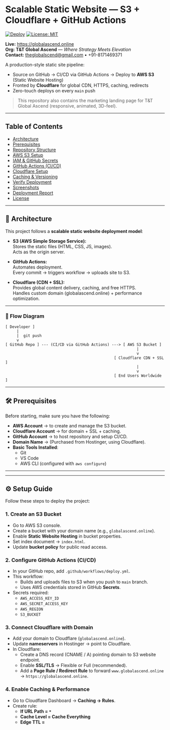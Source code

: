 # Scalable Static Website — S3 + Cloudflare + GitHub Actions

[![Deploy](https://github.com/tezan8171/static-website-s3/actions/workflows/deploy.yml/badge.svg?branch=main)](https://github.com/tezan8171/static-website-s3/actions/workflows/deploy.yml)
[![License: MIT](https://img.shields.io/badge/License-MIT-green.svg)](#license)

**Live:** https://globalascend.online  
**Org:** **T&T Global Ascend** — _Where Strategy Meets Elevation_  
**Contact:** theglobalscend@gmail.com • +91-8171469371

A production-style static site pipeline:

- Source on GitHub → CI/CD via GitHub Actions → Deploy to **AWS S3** (Static Website Hosting)
- Fronted by **Cloudflare** for global CDN, HTTPS, caching, redirects
- Zero-touch deploys on every `main` push

> This repository also contains the marketing landing page for T&T Global Ascend (responsive, animated, 3D-feel).

---

## Table of Contents

- [Architecture](#architecture)
- [Prerequisites](#prerequisites)
- [Repository Structure](#repository-structure)
- [AWS S3 Setup](#aws-s3-setup)
- [IAM & GitHub Secrets](#iam--github-secrets)
- [GitHub Actions (CI/CD)](#github-actions-cicd)
- [Cloudflare Setup](#cloudflare-setup)
- [Caching & Versioning](#caching--versioning)
- [Verify Deployment](#verify-deployment)
- [Screenshots](#screenshots)
- [Deployment Report](#deployment-report)
- [License](#license)

---

## 📐 Architecture

This project follows a **scalable static website deployment model**:

- **S3 (AWS Simple Storage Service):**  
  Stores the static files (HTML, CSS, JS, images).  
  Acts as the origin server.

- **GitHub Actions:**  
  Automates deployment.  
  Every commit → triggers workflow → uploads site to S3.

- **Cloudflare (CDN + SSL):**  
  Provides global content delivery, caching, and free HTTPS.  
  Handles custom domain (globalascend.online) + performance optimization.

---

### 🔗 Flow Diagram

```ascii
[ Developer ]
     |
     |  git push
     v
[ GitHub Repo ] --- (CI/CD via GitHub Actions) ---> [ AWS S3 Bucket ]
                                                          |
                                                          v
                                                [ Cloudflare CDN + SSL ]
                                                          |
                                                          v
                                                [ End Users Worldwide ]
```

---

## 🛠️ Prerequisites

Before starting, make sure you have the following:

- **AWS Account** → to create and manage the S3 bucket.
- **Cloudflare Account** → for domain + SSL + caching.
- **GitHub Account** → to host repository and setup CI/CD.
- **Domain Name** → (Purchased from Hostinger, using Cloudflare).
- **Basic Tools Installed**:
  - Git
  - VS Code
  - AWS CLI (configured with `aws configure`)

---

---

## ⚙️ Setup Guide

Follow these steps to deploy the project:

### 1. Create an S3 Bucket

- Go to AWS S3 console.
- Create a bucket with your domain name (e.g., `globalascend.online`).
- Enable **Static Website Hosting** in bucket properties.
- Set index document → `index.html`.
- Update **bucket policy** for public read access.

### 2. Configure GitHub Actions (CI/CD)

- In your GitHub repo, add `.github/workflows/deploy.yml`.
- This workflow:
  - Builds and uploads files to S3 when you push to `main` branch.
  - Uses AWS credentials stored in GitHub **Secrets**.
- Secrets required:
  - `AWS_ACCESS_KEY_ID`
  - `AWS_SECRET_ACCESS_KEY`
  - `AWS_REGION`
  - `S3_BUCKET`

### 3. Connect Cloudflare with Domain

- Add your domain to Cloudflare (`globalascend.online`).
- Update **nameservers** in Hostinger → point to Cloudflare.
- In Cloudflare:
  - Create a DNS record (CNAME / A) pointing domain to S3 website endpoint.
  - Enable **SSL/TLS** → Flexible or Full (recommended).
  - Add a **Page Rule / Redirect Rule** to forward `www.globalascend.online` → `https://globalascend.online`.

### 4. Enable Caching & Performance

- Go to Cloudflare Dashboard → **Caching → Rules**.
- Create rule:
  - **If URL Path = `*`**
  - **Cache Level = Cache Everything**
  - **Edge TTL =**
